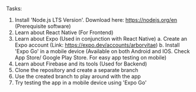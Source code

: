 Tasks:
1. Install 'Node.js LTS Version'. Download here: https://nodejs.org/en (Prerequisite software)
2. Learn about React Native (For Frontend)
3. Learn about Expo (Used in conjunction with React Native)
  a. Create an Expo account (Link: https://expo.dev/accounts/arborvitae)
  b. Install 'Expo Go' in a mobile device (Available on both Android and IOS. Check App Store/ Google Play Store. For easy app testing on mobile)
6. Learn about Firebase and its tools (Used for Backend)
7. Clone the repository and create a separate branch
8. Use the created branch to play around with the app
9. Try testing the app in a mobile device using 'Expo Go'
